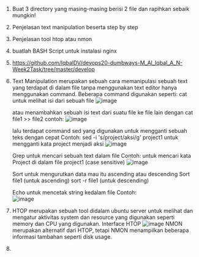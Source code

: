 
1.	Buat 3 directory yang masing-masing berisi 2 file dan rapihkan sebaik mungkin!
2.	Penjelasan text manipulation beserta step by step
3.	Penjelasan tool htop atau nmon
4.	buatlah BASH Script untuk instalasi nginx

1. https://github.com/IqbalDV/devops20-dumbways-M_Al_Iqbal_A_N-Week2Task/tree/master/develop
2. Text Manipulation merupakan sebuah cara memanipulasi sebuah text yang terdapat di dalam file tanpa menggunakan text editor hanya menggunakan command.
   Beberapa command digunakan seperti:
   cat untuk melihat isi dari sebuah file
   ![image](https://github.com/IqbalDV/devops20-dumbways-M_Al_Iqbal_A_N-Week2Task/assets/164293632/f997d076-ec3d-40c2-85d6-a92f1c5e75b0)

   atau menambahkan sebuah isi text dari suatu file ke file lain dengan cat file1 >> file2
   contoh:
   ![image](https://github.com/IqbalDV/devops20-dumbways-M_Al_Iqbal_A_N-Week2Task/assets/164293632/1f359b0f-efcb-41e9-811f-3b44c1a99863)

   lalu terdapat command sed yang digunakan untuk mengganti sebuah teks dengan cepat
   Contoh: sed -i 's/project/aksi/g' project1 untuk mengganti kata project menjadi aksi
   ![image](https://github.com/IqbalDV/devops20-dumbways-M_Al_Iqbal_A_N-Week2Task/assets/164293632/1b718e8e-9e1a-406b-badf-6d6f1d6f6079)

   Grep untuk mencari sebuah text dalam file
   Contoh: untuk mencari kata Project di dalam file project1 (case sensitive)
   ![image](https://github.com/IqbalDV/devops20-dumbways-M_Al_Iqbal_A_N-Week2Task/assets/164293632/9f2032cd-a998-4d0e-a27e-b118182ffe18)

   Sort untuk mengurutkan data mau itu ascending atau descending
   Sort file1 (untuk ascending)
   sort -r file1 (untuk descending)

   Echo untuk mencetak string kedalam file
   Contoh:  
   ![image](https://github.com/IqbalDV/devops20-dumbways-M_Al_Iqbal_A_N-Week2Task/assets/164293632/a860e742-e4b8-4c3c-b428-8eb1891a8504)

 
3. HTOP merupakan sebuah tool didalam ubuntu server untuk melihat dan mengatur aktivitas system dan resource yang digunakan seperti memory dan CPU yang digunakan.
   Interface HTOP
   ![image](https://github.com/IqbalDV/devops20-dumbways-M_Al_Iqbal_A_N-Week2Task/assets/164293632/a1f5e08c-66ea-4c90-8f62-bdfcd2165277)
   NMON merupakan alternatif dari HTOP, tetapi NMON menampilkan beberapa informasi tambahan seperti disk usage.
4. 
